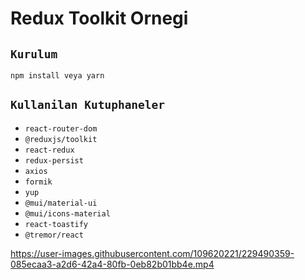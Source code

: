 # Redux Toolkit Ornegi

## `Kurulum`

```
npm install veya yarn
```

## `Kullanilan Kutuphaneler`

- `react-router-dom`
- `@reduxjs/toolkit`
- `react-redux`
- `redux-persist`
- `axios`
- `formik`
- `yup`
- `@mui/material-ui`
- `@mui/icons-material`
- `react-toastify`
- `@tremor/react`


https://user-images.githubusercontent.com/109620221/229490359-085ecaa3-a2d6-42a4-80fb-0eb82b01bb4e.mp4

